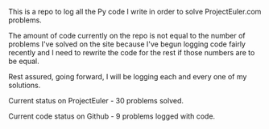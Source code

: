 This is a repo to log all the Py code I write in order to solve ProjectEuler.com problems.

The amount of code currently on the repo is not equal to the number of problems I've solved on the site because 
I've begun logging code fairly recently and I need to rewrite the code for the rest if those numbers are to be equal.

Rest assured, going forward, I will be logging each and every one of my solutions.


Current status on ProjectEuler - 30 problems solved. 

Current code status on Github - 9 problems logged with code.

